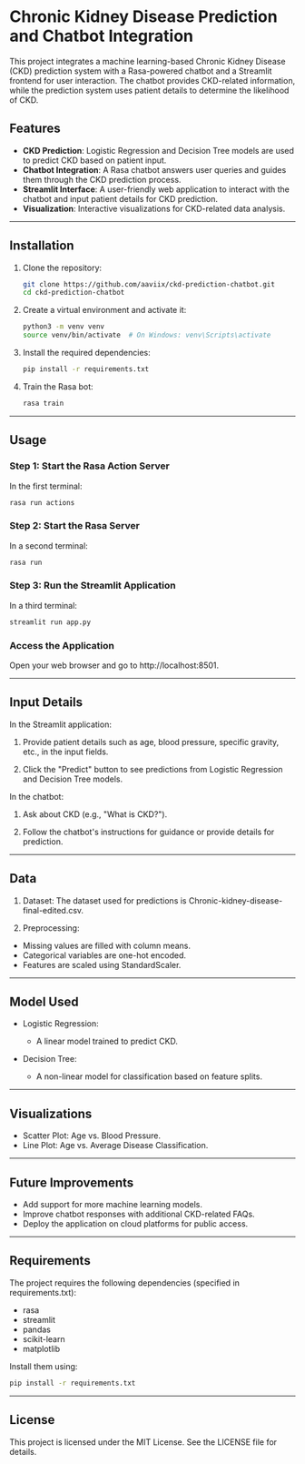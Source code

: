 # Chronic Kidney Disease Prediction and Chatbot Integration

This project integrates a machine learning-based Chronic Kidney Disease (CKD) prediction system with a Rasa-powered chatbot and a Streamlit frontend for user interaction. The chatbot provides CKD-related information, while the prediction system uses patient details to determine the likelihood of CKD.

## Features
- **CKD Prediction**: Logistic Regression and Decision Tree models are used to predict CKD based on patient input.
- **Chatbot Integration**: A Rasa chatbot answers user queries and guides them through the CKD prediction process.
- **Streamlit Interface**: A user-friendly web application to interact with the chatbot and input patient details for CKD prediction.
- **Visualization**: Interactive visualizations for CKD-related data analysis.

---

## Installation

1. Clone the repository:
   ```bash
   git clone https://github.com/aaviix/ckd-prediction-chatbot.git
   cd ckd-prediction-chatbot
   ```

2. Create a virtual environment and activate it:
    ```bash
    python3 -m venv venv
    source venv/bin/activate  # On Windows: venv\Scripts\activate
    ````

3. Install the required dependencies:

    ```bash
    pip install -r requirements.txt
    ````

4. Train the Rasa bot:

    ```bash
    rasa train
    ````

---

## Usage

### Step 1: Start the Rasa Action Server

In the first terminal:

```bash
rasa run actions
```

### Step 2: Start the Rasa Server

In a second terminal:

```bash
rasa run
```

### Step 3: Run the Streamlit Application

In a third terminal:

```bash
streamlit run app.py
```

### Access the Application

Open your web browser and go to http://localhost:8501.

---

## Input Details

In the Streamlit application:

1. Provide patient details such as age, blood pressure, specific gravity, etc., in the input fields.

2. Click the "Predict" button to see predictions from Logistic Regression and Decision Tree models.

In the chatbot:

1. Ask about CKD (e.g., "What is CKD?").

2. Follow the chatbot's instructions for guidance or provide details for prediction.

---

## Data 

1. Dataset: The dataset used for predictions is Chronic-kidney-disease-final-edited.csv.

2. Preprocessing:
  - Missing values are filled with column means.
  - Categorical variables are one-hot encoded.
  - Features are scaled using StandardScaler.

---

## Model Used

- Logistic Regression:
    - A linear model trained to predict CKD.

- Decision Tree:
    - A non-linear model for classification based on feature splits.

---

## Visualizations

- Scatter Plot: Age vs. Blood Pressure.
- Line Plot: Age vs. Average Disease Classification.

---

## Future Improvements

- Add support for more machine learning models.
- Improve chatbot responses with additional CKD-related FAQs.
- Deploy the application on cloud platforms for public access.

---

## Requirements

The project requires the following dependencies (specified in requirements.txt):

- rasa
- streamlit
- pandas
- scikit-learn
- matplotlib

Install them using:
```bash
pip install -r requirements.txt
```

---

## License

This project is licensed under the MIT License. See the LICENSE file for details.